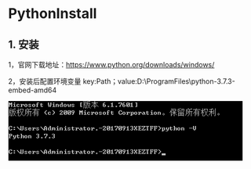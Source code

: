 # PythonInstall

## 1. 安装

1，官网下载地址：https://www.python.org/downloads/windows/

2，安装后配置环境变量 key:Path；value:D:\ProgramFiles\python-3.7.3-embed-amd64

![Image text](img/20200102173816.png)


